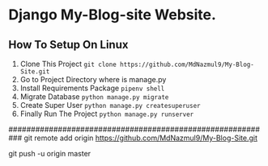 
# Django My-Blog-site Website.

## How To Setup On Linux
1. Clone This Project `git clone https://github.com/MdNazmul9/My-Blog-Site.git`
2. Go to Project Directory where is manage.py 
5. Install Requirements Package `pipenv shell`
6. Migrate Database `python manage.py migrate`
7. Create Super User `python manage.py createsuperuser`
8. Finally Run The Project `python manage.py runserver`



###########################################################
git remote add origin https://github.com/MdNazmul9/My-Blog-Site.git

git push -u origin master

